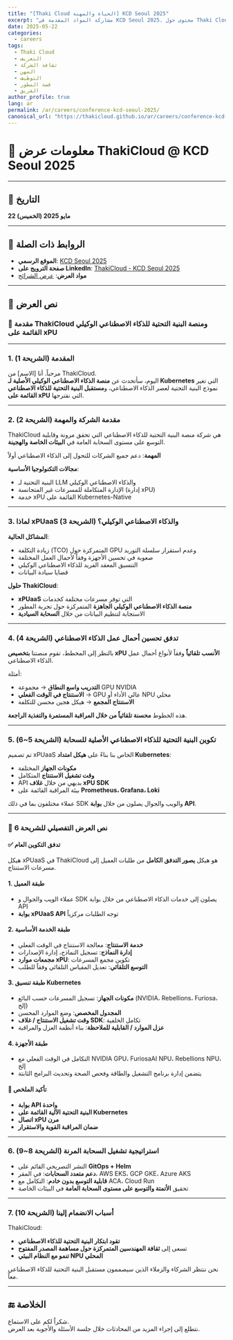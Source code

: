 ```yaml
---
title: "[Thaki Cloud الحياة والمهنة] KCD Seoul 2025"
excerpt: "مشاركة المواد المقدمة في KCD Seoul 2025. محتوى حول Thaki Cloud، منصة الذكاء الاصطناعي الوكيلي القائمة على xPU كخدمة"
date: 2025-05-22
categories:
  - careers
tags:
  - Thaki Cloud
  - التعريف
  - ثقافة الشركة
  - المهن
  - التوظيف
  - قصة المطور
  - الفريق
author_profile: true
lang: ar
permalink: /ar/careers/conference-kcd-seoul-2025/
canonical_url: "https://thakicloud.github.io/ar/careers/conference-kcd-seoul-2025/"
--- 
```


# 🎤 معلومات عرض ThakiCloud @ KCD Seoul 2025

---

## 📅 التاريخ

**22 مايو 2025 (الخميس)**

---

## 🔗 الروابط ذات الصلة

- **الموقع الرسمي**: [KCD Seoul 2025](https://community.cncf.io/events/details/cncf-kcd-south-korea-presents-kcd-seoul-2025/)
- **صفحة الترويج على LinkedIn**: [ThakiCloud - KCD Seoul 2025](https://www.linkedin.com/posts/thakicloud_kcdseoul2025-thakicloud-xpuasaservice-activity-7330146553937960961-yBcG?utm_source=share&utm_medium=member_desktop&rcm=ACoAAAAuzrMB15I-NYSyIEDIpkgrPxOMdfaqjcM)
- **مواد العرض**: [عرض الشرائح](https://ihryedku.gensparkspace.com/)

---

## 📜 نص العرض

### 🎤 مقدمة ThakiCloud ومنصة البنية التحتية للذكاء الاصطناعي الوكيلي القائمة على xPU

---

### 1. المقدمة (الشريحة 1)

مرحباً. أنا [الاسم] من ThakiCloud.  
اليوم، سأتحدث عن **منصة الذكاء الاصطناعي الوكيلي الأصلية لـ Kubernetes** التي تغير نموذج البنية التحتية لعصر الذكاء الاصطناعي، و**مستقبل البنية التحتية للذكاء الاصطناعي القائمة على xPU** التي نقترحها.

---

### 2. مقدمة الشركة والمهمة (الشريحة 2)

ThakiCloud هي شركة منصة البنية التحتية للذكاء الاصطناعي التي تحقق مرونة وقابلية التوسع على مستوى السحابة العامة في **البيئات الخاصة والهجينة**.

**المهمة**: دعم جميع الشركات للتحول إلى الذكاء الاصطناعي أولاً

**مجالات التكنولوجيا الأساسية**:

- البنية التحتية لـ LLM والذكاء الاصطناعي الوكيلي  
- الإدارة المتكاملة للمسرعات غير المتجانسة (إدارة xPU)  
- خدمة xPU القائمة على Kubernetes-Native  

---

### 3. لماذا xPUaaS والذكاء الاصطناعي الوكيلي؟ (الشريحة 3)

**المشاكل الحالية**:

- زيادة التكلفة (TCO) المتمركزة حول GPU وعدم استقرار سلسلة التوريد  
- صعوبة في تحسين الأجهزة وفقاً لأحمال العمل المختلفة  
- التنسيق المعقد الفريد للذكاء الاصطناعي الوكيلي  
- قضايا سيادة البيانات  

**حلول ThakiCloud**:

- **xPUaaS** التي توفر مسرعات مختلفة كخدمات  
- **منصة الذكاء الاصطناعي الوكيلي الجاهزة** المتمركزة حول تجربة المطور  
- الاستجابة لتنظيم البيانات من خلال **السحابة السيادية**  

---

### 4. تدفق تحسين أحمال عمل الذكاء الاصطناعي (الشريحة 4)

بالنظر إلى المخطط، تقوم منصتنا **بتخصيص xPU الأنسب تلقائياً** وفقاً لأنواع أحمال عمل الذكاء الاصطناعي.

أمثلة:

- **التدريب واسع النطاق** → مجموعة GPU NVIDIA  
- **الاستنتاج في الوقت الفعلي** → GPU عالي الأداء أو NPU محلي  
- **الاستنتاج المجمع** → هيكل هجين محسن للتكلفة  

هذه الخطوط **محسنة تلقائياً من خلال المراقبة المستمرة والتغذية الراجعة**.

---

### 5. تكوين البنية التحتية للذكاء الاصطناعي الأصلية للسحابة (الشريحة 5~6)

تم تصميم xPUaaS الخاص بنا بناءً على **هيكل امتداد Kubernetes**:

- **مكونات الجهاز** المختلفة  
- **وقت تشغيل الاستنتاج** المتكامل  
- API بديهي من خلال **غلاف xPU SDK**  
- بيئة المراقبة القائمة على **Prometheus، Grafana، Loki**  

عملاء مختلفون بما في ذلك SDK والويب والجوال يصلون من خلال **بوابة API**.

---

### 🎤 نص العرض التفصيلي للشريحة 6

#### ✅ تدفق التكوين العام

هيكل xPUaaS في ThakiCloud هو هيكل **يصور التدفق الكامل** من طلبات العميل إلى مسرعات الاستنتاج.

#### 1. طبقة العميل

- عملاء الويب والجوال و SDK يصلون إلى خدمات الذكاء الاصطناعي من خلال بوابة API  
- **بوابة xPUaaS API** توجه الطلبات مركزياً

#### 2. طبقة الخدمة الأساسية

- **خدمة الاستنتاج**: معالجة الاستنتاج في الوقت الفعلي  
- **إدارة النماذج**: تسجيل النماذج، إدارة الإصدارات  
- **مجمعات موارد xPU**: تكوين مجمع المسرعات  
- **التوسع التلقائي**: تعديل المقياس التلقائي وفقاً للطلب

#### 3. طبقة تنسيق Kubernetes

- **مكونات الجهاز**: تسجيل المسرعات حسب البائع (NVIDIA، Rebellions، Furiosa، إلخ)  
- **المجدول المخصص**: وضع الموارد المحسن  
- **وقت تشغيل الاستنتاج / غلاف SDK**: تكامل الخلفية  
- **عزل الموارد / القابلية للملاحظة**: بناء أنظمة العزل والمراقبة

#### 4. طبقة الأجهزة

- التكامل في الوقت الفعلي مع NVIDIA GPU، FuriosaAI NPU، Rebellions NPU، إلخ  
- يتضمن إدارة برنامج التشغيل والطاقة وفحص الصحة وتحديث البرامج الثابتة

#### 📌 تأكيد الملخص

- **بوابة API واحدة**  
- **البنية التحتية الآلية القائمة على Kubernetes**  
- **اتصال xPU مرن**  
- **ضمان المراقبة القوية والاستقرار**

---

### 6. استراتيجية تشغيل السحابة المرنة (الشريحة 8~9)

- النشر التصريحي القائم على **GitOps + Helm**  
- **دعم متعدد السحابات**: في المقر، AWS EKS، GCP GKE، Azure AKS  
- **قابلية التوسع بدون خادم**: التكامل مع ACA، Cloud Run  
- تحقيق **الأتمتة والتوسع على مستوى السحابة العامة** في البيئات الخاصة

---

### 7. أسباب الانضمام إلينا (الشريحة 10)

ThakiCloud:

- **تقود ابتكار البنية التحتية للذكاء الاصطناعي**  
- تسعى إلى **ثقافة المهندسين المتمركزة حول مساهمة المصدر المفتوح**  
- **تنمو مع النظام البيئي NPU المحلي**  

نحن ننتظر الشركاء والزملاء الذين سيصممون مستقبل البنية التحتية للذكاء الاصطناعي معاً.

---

## 🔚 الخلاصة

شكراً لكم على الاستماع.  
نتطلع إلى إجراء المزيد من المحادثات خلال جلسة الأسئلة والأجوبة بعد العرض.
